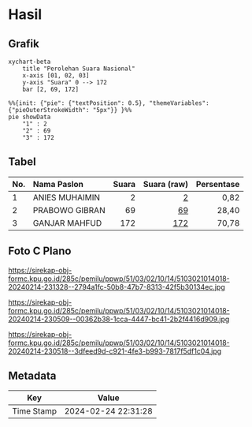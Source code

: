 # Hasil

## Grafik

```mermaid
xychart-beta
    title "Perolehan Suara Nasional"
    x-axis [01, 02, 03]
    y-axis "Suara" 0 --> 172
    bar [2, 69, 172]
```

```mermaid
%%{init: {"pie": {"textPosition": 0.5}, "themeVariables": {"pieOuterStrokeWidth": "5px"}} }%%
pie showData
    "1" : 2
    "2" : 69
    "3" : 172
```

## Tabel

| No. | Nama Paslon    | Suara | Suara (raw) | Persentase |
|:--- |:-------------- | -----:| -----------:| ----------:|
| 1   | ANIES MUHAIMIN | 2     | [2][p-1]    | 0,82       |
| 2   | PRABOWO GIBRAN | 69    | [69][p-2]   | 28,40      |
| 3   | GANJAR MAHFUD  | 172   | [172][p-3]  | 70,78      |


[p-1]: https://github.com/gigit-pemilu/pemilu-2024/blob/main/pilpres/hitung-suara/sub/51-bali/sub/03-badung/sub/02-mengwi/sub/1014-abianbase/sub/018-tps/sub/paslon-1.txt
[p-2]: https://github.com/gigit-pemilu/pemilu-2024/blob/main/pilpres/hitung-suara/sub/51-bali/sub/03-badung/sub/02-mengwi/sub/1014-abianbase/sub/018-tps/sub/paslon-2.txt
[p-3]: https://github.com/gigit-pemilu/pemilu-2024/blob/main/pilpres/hitung-suara/sub/51-bali/sub/03-badung/sub/02-mengwi/sub/1014-abianbase/sub/018-tps/sub/paslon-3.txt

## Foto C Plano

https://sirekap-obj-formc.kpu.go.id/285c/pemilu/ppwp/51/03/02/10/14/5103021014018-20240214-231328--2794a1fc-50b8-47b7-8313-42f5b30134ec.jpg

https://sirekap-obj-formc.kpu.go.id/285c/pemilu/ppwp/51/03/02/10/14/5103021014018-20240214-230509--00362b38-1cca-4447-bc41-2b2f4416d909.jpg

https://sirekap-obj-formc.kpu.go.id/285c/pemilu/ppwp/51/03/02/10/14/5103021014018-20240214-230518--3dfeed9d-c921-4fe3-b993-7817f5df1c04.jpg


## Metadata

| Key        | Value               |
| ---------- | ------------------- |
| Time Stamp | 2024-02-24 22:31:28 |



